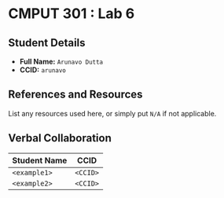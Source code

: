# CMPUT 301 : Lab 6

## Student Details

- **Full Name:** `Arunavo Dutta`
- **CCID:** `arunavo`

## References and Resources

List any resources used here, or simply put `N/A` if not applicable.

## Verbal Collaboration

| Student Name | CCID     |
| ------------ | -------- |
| `<example1>` | `<CCID>` |
| `<example2>` | `<CCID>` |
